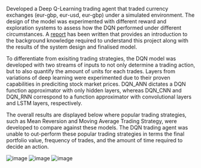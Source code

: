 Developed a Deep Q-Learning trading agent that traded currency exchanges (eur-gbp, eur-usd, eur-gbp) under a simulated environment. The design of the model was experimented with different reward and exploration systems to assess how the DQN performed under different circumstances. A [report] has been written that provides an introduction to the background knowledge required to understand this project along with the results of the system design and finalised model. 

[report]: https://github.com/j-truong/disso/blob/master/report/Dissertation.pdf

To differentiate from exisiting trading strategies, the DQN model was developed with two streams of inputs to not only determine a trading action, but to also quantify the amount of units for each trades. Layers from variations of deep learning were experimented due to their proven capabilities in prediciting stock market prices. DQN_ANN dictates a DQN function approximator with only hidden layers, whereas DQN_CNN and DQN_RNN correspond to a function approximator with convolutional layers and LSTM layers, respectively. 

The overall results are displayed below where popular trading strategies, such as Mean Reversion and Moving Average Trading Strategy, were developed to compare against these models. The DQN trading agent was unable to out-perform these popular trading strategies in terms the final portfolio value, frequency of trades, and the amount of time required to decide an action. 

![image](https://github.com/j-truong/disso/blob/master/images/5_eurgbp.png)
![image](https://github.com/j-truong/disso/blob/master/images/5_eurusd.png)
![image](https://github.com/j-truong/disso/blob/master/images/5_eurchf.png)





